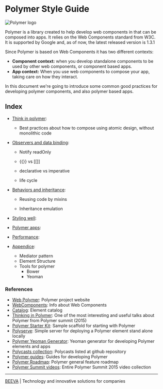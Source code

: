 # Polymer Style Guide

![Polymer logo](https://www.polymer-project.org/images/logos/lockup.svg "BEEVA")

Polymer is a library created to help develop web components in that can be composed into apps. It relies on the Web Components standard from W3C. It is supported by Google and, as of now, the latest released version is 1.3.1

Since Polymer is based on Web Components it has two different contexts:

* **Component context:** when you develop standalone components to be used by other web components, or component based apps.
* **App context:** When you use web components to compose your app, taking care on how they interact.

In this document we're going to introduce some common good practices for developing polymer components, and also polymer based apps.

## Index

* [Think in polymer](Thinking-in-polymer.md):

  - Best practices about how to compose using atomic design, without monolithic code

* [Observers and data binding](data_binding_observers_listenes.md):

  - Notify readOnly

  - {{}} vs [[]]

  - declarative vs imperative

  - life cycle

* [Behaviors and inheritance](behaviors_and_inheritance.md):

  - Reusing code by mixins

  - Inheritance emulation

* [Styling well](Styling.md):

* [Polymer apps](polymer_apps.md):

* [Performance](performance.md):

* [Appendice](appendice.md):
  - Mediator pattern
  - Element Structure
  - Tools for polymer
    - Bower
    - Yeoman


### References

* [Web Polymer](https://www.polymer-project.org): Polymer project website
* [WebComponents](http://webcomponents.org/): Info about Web Components
* [Catalog](https://elements.polymer-project.org/): Element catalog
* [Thinking in Polymer](https://www.youtube.com/watch?v=ZDjiUmx51y8): One of the most interesting and useful talks about Polymer from Polymer summit (2015)
* [Polymer Starter Kit](https://github.com/PolymerElements/polymer-starter-kit): Sample scaffold for starting with Polymer
* [Polyserve](https://github.com/PolymerLabs/polyserve): Simple server for deploying a Polymer element stand alone locally
* [Polymer Yeoman Generator](https://github.com/yeoman/generator-polymer): Yeoman generator for developing Polymer elements and apps
* [Polycasts collection](https://github.com/Polymer/polycasts): Polycasts listed at github repository
* [Polymer guides](https://www.polymer-project.org/1.0/docs/devguide/feature-overview.html): Guides for developing Polymer
* [Polymer Roadmap](https://github.com/Polymer/project/blob/master/Roadmap.md): Polymer general feature roadmap
* [Polymer Summit videos](https://www.youtube.com/playlist?list=PLNYkxOF6rcICdISJclfQhj2S8QZGjXV8J): Entire Polymer Summit 2015 video collection

___

[BEEVA](https://www.beeva.com) | Technology and innovative solutions for companies
